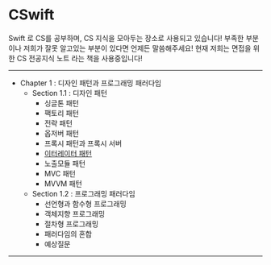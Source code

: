 # CSwift
Swift 로 CS를 공부하며, CS 지식을 모아두는 장소로 사용되고 있습니다!
부족한 부분이나 저희가 잘못 알고있는 부분이 있다면 언제든 말씀해주세요!
현재 저희는 면접을 위한 CS 전공지식 노트 라는 책을 사용중입니다!
***
* Chapter 1 : 디자인 패턴과 프로그래밍 패러다임
  - Section 1.1 : 디자인 패턴
    + 싱글톤 패턴
    + 팩토리 패턴
    + 전략 패턴
    + 옵저버 패턴
    + 프록시 패턴과 프록시 서버
    + [이터레이터 패턴](https://github.com/Swift-Coding-Club/CSwift/blob/ReadMe-Branch/%EC%9D%B4%ED%84%B0%EB%A0%88%EC%9D%B4%ED%84%B0%20%ED%8C%A8%ED%84%B4)
    + 노출모듈 패턴
    + MVC 패턴
    + MVVM 패턴
  - Section 1.2 : 프로그래밍 패러다임
    + 선언형과 함수형 프로그래밍
    + 객체지향 프로그래밍
    + 절차형 프로그래밍
    + 패러다임의 혼합
    + 예상질문
***

